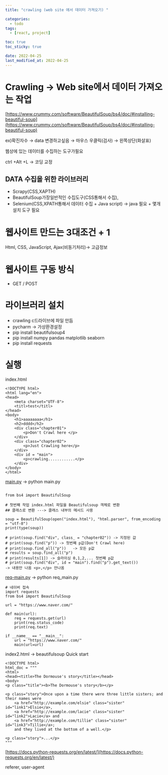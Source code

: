 ```yaml
---
title: "crawling (web site 에서 데이터 가져오기) "

categories:
  - todo
tags:
  - [react, project]

toc: true
toc_sticky: true

date: 2022-04-25
last_modified_at: 2022-04-25
---
```

# Crawling → Web site에서 데이터 가져오는 작업

[https://www.crummy.com/software/BeautifulSoup/bs4/doc/#installing-beautiful-soup](https://www.crummy.com/software/BeautifulSoup/bs4/doc/#installing-beautiful-soup)

ex)확진자수 → data 변경하고싶음 → 마우스 우클릭(검사) → 왼쪽상단(화살표)

웹상에 있는 데이터를 수집하는 도구가필요

ctrl +Alt +L → 코딩 교정

## DATA 수집을 위한 라이브러리

- Scrapy(CSS,XAPTH)
- BeautifulSoup가장일반적인 수집도구(CSS통해서 수집),
- Selenium(CSS,XPATH통해서 데이터 수집 + Java script) → java 필요 + 몇개 설치 도구 필요

 

# 웹사이트 만드는 3대조건 + 1

Html, CSS, JavaScript, Ajax(비동기처리)→ 고급정보

# 웹사이트 구동 방식

- GET / POST

# 라이브러리 설치

- crawling c드라이브에 파일 만듬
- pycharm → 가상환경설정
- pip install beautifulsoup4
- pip install numpy pandas matplotlib seaborn
- pip install requests

# 실행

index.html

```
<!DOCTYPE html>
<html lang="en">
<head>
    <meta charset="UTF-8">
    <titl>test</titl>
</head>
<body>
    <h1>aaaaaaaa</h1>
    <h2>dddd</h2>
    <div class="chapter01">
        <p>Don't Crawl here </p>
    </div>
    <div class="chapter02">
        <p>Just Crawling here</p>
    </div>
    <div id = "main">
        <p>crawling............</p>
    </div>
</body>
</html>
```

[main.py](http://main.py) → python main.py

```

from bs4 import BeautifulSoup

# 첫번째 작업 index.html 파일을 Beautifulsoup 객체로 변환
## 클래스로 변환 ---> 클래스 내부의 메서드 사용

soup = BeautifulSoup(open("index.html"), "html.parser", from_encoding = "utf-8")
print(type(soup))

# print(soup.find("div", class_ = "chapter02")) -> 지정된 값
# print(soup.find("p")) -> 첫번째 p값(Don't Crawl here)
# print(soup.find_all("p"))   -> 모든 p값
# results = soup.find_all("p")
# print(results[1]) -> 슬라이싱 0,1,2,... 첫번째 p값
# print(soup.find("div", id = "main").find("p").get_text()) 
-> 내용만 나옴 <p>,</p> 안나옴

```

[req-main.py](http://req-main.py) → python req_main.py

```
# 네이버 접속
import requests
from bs4 import BeautifulSoup

url = "https://www.naver.com/"

def main(url):
    req = requests.get(url)
    print(req.status_code)
    print(req.text)

if __name__ == "__main__":
    url = "https://www.naver.com/"
    main(url=url)
```

index2.html → beautifulsoup Quick start

```
<!DOCTYPE html>
html_doc = """
<html>
<head><title>The Dormouse's story</title></head>
<body>
<p class="title"><b>The Dormouse's story</b></p>

<p class="story">Once upon a time there were three little sisters; and their names were
    <a href="http://example.com/elsie" class="sister" id="link1">Elsie</a>,
    <a href="http://example.com/lacie" class="sister" id="link2">Lacie</a> and
    <a href="http://example.com/tillie" class="sister" id="link3">Tillie</a>;
    and they lived at the bottom of a well.</p>

<p class="story">...</p>
"""
```

[https://docs.python-requests.org/en/latest/](https://docs.python-requests.org/en/latest/)

referer, user-agent